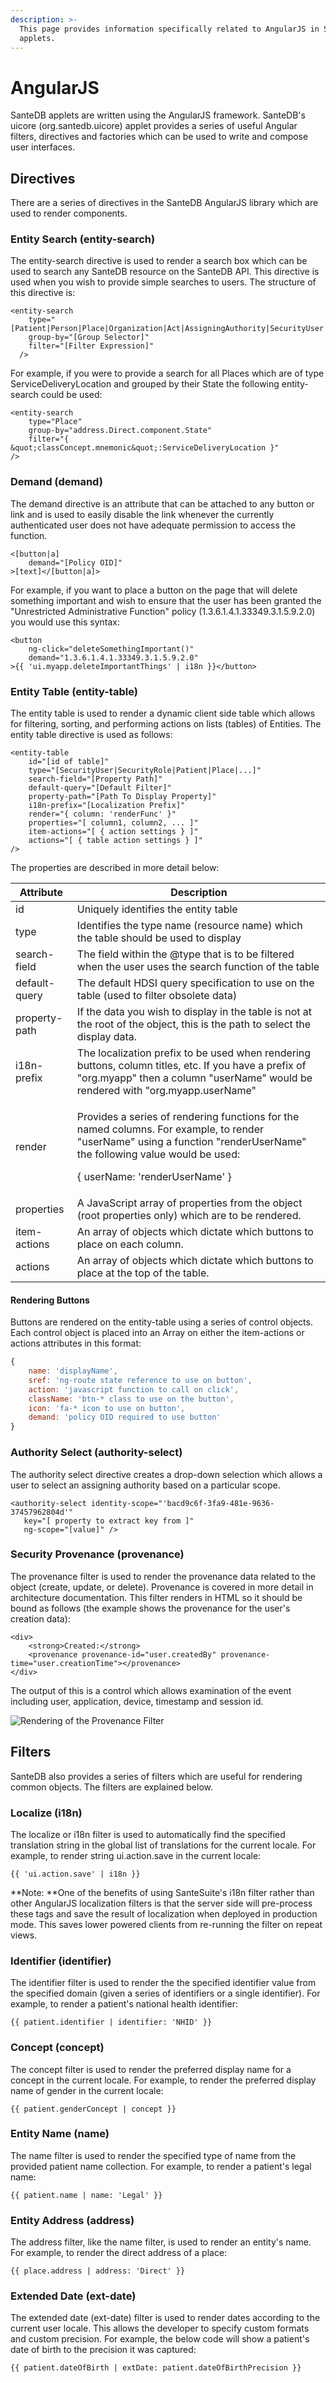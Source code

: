 ```yaml
---
description: >-
  This page provides information specifically related to AngularJS in SanteDB
  applets.
---
```


# AngularJS

SanteDB applets are written using the AngularJS framework. SanteDB's uicore (org.santedb.uicore) applet provides a series of useful Angular filters, directives and factories which can be used to write and compose user interfaces.

## Directives

There are a series of directives in the SanteDB AngularJS library which are used to render components.

### Entity Search (entity-search)

The entity-search directive is used to render a search box which can be used to search any SanteDB resource on the SanteDB API. This directive is used when you wish to provide simple searches to users. The structure of this directive is:

```markup
<entity-search
    type="[Patient|Person|Place|Organization|Act|AssigningAuthority|SecurityUser|..]"
    group-by="[Group Selector]"
    filter="[Filter Expression]"
  />  
```

For example, if you were to provide a search for all Places which are of type ServiceDeliveryLocation and grouped by their State the following entity-search could be used:

```markup
<entity-search
    type="Place"
    group-by="address.Direct.component.State"
    filter="{ &quot;classConcept.mnemonic&quot;:ServiceDeliveryLocation }"
/>
```

### Demand (demand)

The demand directive is an attribute that can be attached to any button or link and is used to easily disable the link whenever the currently authenticated user does not have adequate permission to access the function.

```
<[button|a]
    demand="[Policy OID]"
>[text]</[button|a]>
```

For example, if you want to place a button on the page that will delete something important and wish to ensure that the user has been granted the "Unrestricted Administrative Function" policy (1.3.6.1.4.1.33349.3.1.5.9.2.0) you would use this syntax:

```
<button
    ng-click="deleteSomethingImportant()"
    demand="1.3.6.1.4.1.33349.3.1.5.9.2.0"
>{{ 'ui.myapp.deleteImportantThings' | i18n }}</button>
```

### Entity Table (entity-table)

The entity table is used to render a dynamic client side table which allows for filtering, sorting, and performing actions on lists (tables) of Entities. The entity table directive is used as follows:

```markup
<entity-table
    id="[id of table]"
    type="[SecurityUser|SecurityRole|Patient|Place|...]"
    search-field="[Property Path]"
    default-query="[Default Filter]"
    property-path="[Path To Display Property]"
    i18n-prefix="[Localization Prefix]"
    render="{ column: 'renderFunc' }"
    properties="[ column1, column2, ... ]"
    item-actions="[ { action settings } ]"
    actions="[ { table action settings } ]"
/>
```

The properties are described in more detail below:

| Attribute     | Description                                                                                                                                                                                                        |
| ------------- | ------------------------------------------------------------------------------------------------------------------------------------------------------------------------------------------------------------------ |
| id            | Uniquely identifies the entity table                                                                                                                                                                               |
| type          | Identifies the type name (resource name) which the table should be used to display                                                                                                                                 |
| search-field  | The field within the @type that is to be filtered when the user uses the search function of the table                                                                                                              |
| default-query | The default HDSI query specification to use on the table (used to filter obsolete data)                                                                                                                            |
| property-path | If the data you wish to display in the table is not at the root of the object, this is the path to select the display data.                                                                                        |
| i18n-prefix   | The localization prefix to be used when rendering buttons, column titles, etc. If you have a prefix of "org.myapp" then a column "userName" would be rendered with "org.myapp.userName"                            |
| render        | <p>Provides a series of rendering functions for the named columns. For example, to render "userName" using a function "renderUserName" the following value would be used:</p><p>{ userName: 'renderUserName' }</p> |
| properties    | A JavaScript array of properties from the object (root properties only) which are to be rendered.                                                                                                                  |
| item-actions  | An array of objects which dictate which buttons to place on each column.                                                                                                                                           |
| actions       | An array of objects which dictate which buttons to place at the top of the table.                                                                                                                                  |

#### Rendering Buttons

Buttons are rendered on the entity-table using a series of control objects. Each control object is placed into an Array on either the item-actions or actions attributes in this format:

```javascript
{
    name: 'displayName',
    sref: 'ng-route state reference to use on button',
    action: 'javascript function to call on click',
    className: 'btn-* class to use on the button',
    icon: 'fa-* icon to use on button',
    demand: 'policy OID required to use button'
}
```

### Authority Select (authority-select)

The authority select directive creates a drop-down selection which allows a user to select an assigning authority based on a particular scope. 

```markup
<authority-select identity-scope="'bacd9c6f-3fa9-481e-9636-37457962804d'"
   key="[ property to extract key from ]" 
   ng-scope="[value]" />
```

### Security Provenance (provenance)

The provenance filter is used to render the provenance data related to the object (create, update, or delete). Provenance is covered in more detail in architecture documentation. This filter renders in HTML so it should be bound as follows (the example shows the provenance for the user's creation data):

```markup
<div>
    <strong>Created:</strong>
    <provenance provenance-id="user.createdBy" provenance-time="user.creationTime"></provenance>
</div>
```

The output of this is a control which allows examination of the event including user, application, device, timestamp and session id.

![Rendering of the Provenance Filter](<../../../.gitbook/assets/image (51).png>)

###

## Filters

SanteDB also provides a series of filters which are useful for rendering common objects. The filters are explained below.

### Localize (i18n)

The localize or i18n filter is used to automatically find the specified translation string in the global list of translations for the current locale. For example, to render string ui.action.save in the current locale:

```
{{ 'ui.action.save' | i18n }}
```

**Note: **One of the benefits of using SanteSuite's i18n filter rather than other AngularJS localization filters is that the server side will pre-process these tags and save the result of localization when deployed in production mode. This saves lower powered clients from re-running the filter on repeat views.

### Identifier (identifier)

The identifier filter is used to render the the specified identifier value from the specified domain (given a series of identifiers or a single identifier). For example, to render a patient's national health identifier:

```
{{ patient.identifier | identifier: 'NHID' }}
```

### Concept (concept)

The concept filter is used to render the preferred display name for a concept in the current locale. For example, to render the preferred display name of gender in the current locale:

```
{{ patient.genderConcept | concept }}
```

### Entity Name (name)

The name filter is used to render the specified type of name from the provided patient name collection. For example, to render a patient's legal name:

```
{{ patient.name | name: 'Legal' }}
```

### Entity Address (address)

The address filter, like the name filter, is used to render an entity's name. For example, to render the direct address of a place:

```
{{ place.address | address: 'Direct' }}
```

### Extended Date (ext-date)

The extended date (ext-date) filter is used to render dates according to the current user locale. This allows the developer to specify custom formats and custom precision. For example, the below code will show a patient's date of birth to the precision it was captured:

```
{{ patient.dateOfBirth | extDate: patient.dateOfBirthPrecision }}
```

